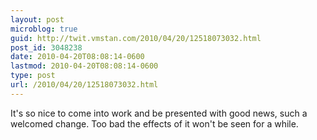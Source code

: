 ```yaml
---
layout: post
microblog: true
guid: http://twit.vmstan.com/2010/04/20/12518073032.html
post_id: 3048238
date: 2010-04-20T08:08:14-0600
lastmod: 2010-04-20T08:08:14-0600
type: post
url: /2010/04/20/12518073032.html
---
```

It's so nice to come into work and be presented with good news, such a welcomed change. Too bad the effects of it won't be seen for a while.
